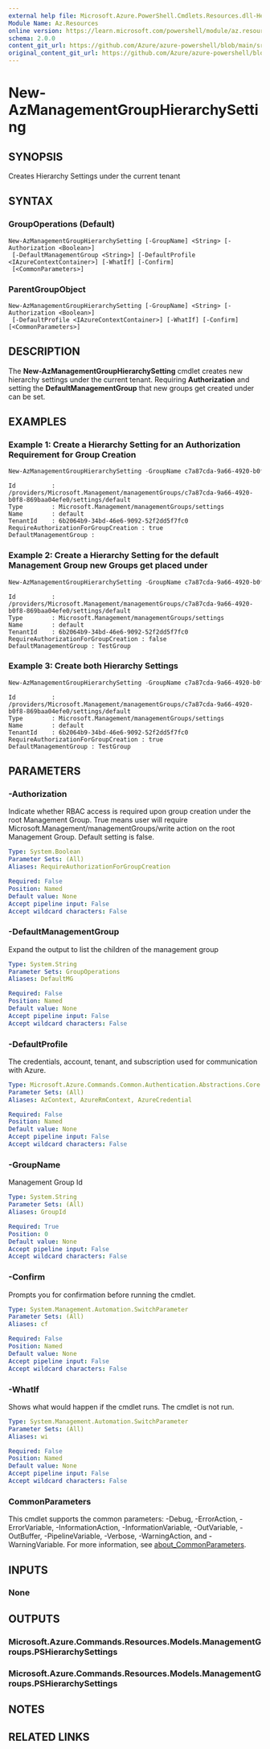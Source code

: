 ```yaml
---
external help file: Microsoft.Azure.PowerShell.Cmdlets.Resources.dll-Help.xml
Module Name: Az.Resources
online version: https://learn.microsoft.com/powershell/module/az.resources/get-azmanagementgroup/
schema: 2.0.0
content_git_url: https://github.com/Azure/azure-powershell/blob/main/src/Resources/Resources/help/New-AzManagementGroupHierarchySetting.md
original_content_git_url: https://github.com/Azure/azure-powershell/blob/main/src/Resources/Resources/help/New-AzManagementGroupHierarchySetting.md
---
```


# New-AzManagementGroupHierarchySetting

## SYNOPSIS
Creates Hierarchy Settings under the current tenant

## SYNTAX

### GroupOperations (Default)
```
New-AzManagementGroupHierarchySetting [-GroupName] <String> [-Authorization <Boolean>]
 [-DefaultManagementGroup <String>] [-DefaultProfile <IAzureContextContainer>] [-WhatIf] [-Confirm]
 [<CommonParameters>]
```

### ParentGroupObject
```
New-AzManagementGroupHierarchySetting [-GroupName] <String> [-Authorization <Boolean>]
 [-DefaultProfile <IAzureContextContainer>] [-WhatIf] [-Confirm] [<CommonParameters>]
```

## DESCRIPTION
The **New-AzManagementGroupHierarchySetting** cmdlet creates new hierarchy settings under the current tenant. Requiring **Authorization** and setting the **DefaultManagementGroup** that new groups get created under can be set.

## EXAMPLES

### Example 1: Create a Hierarchy Setting for an Authorization Requirement for Group Creation
```powershell
New-AzManagementGroupHierarchySetting -GroupName c7a87cda-9a66-4920-b0f8-869baa04efe0 -Authorization True
```

```output
Id          : /providers/Microsoft.Management/managementGroups/c7a87cda-9a66-4920-b0f8-869baa04efe0/settings/default
Type        : Microsoft.Management/managementGroups/settings
Name        : default
TenantId    : 6b2064b9-34bd-46e6-9092-52f2dd5f7fc0
RequireAuthorizationForGroupCreation : true
DefaultManagementGroup :
```

### Example 2: Create a Hierarchy Setting for the default Management Group new Groups get placed under
```powershell
New-AzManagementGroupHierarchySetting -GroupName c7a87cda-9a66-4920-b0f8-869baa04efe0 -DefaultManagementGroup TestGroup
```

```output
Id          : /providers/Microsoft.Management/managementGroups/c7a87cda-9a66-4920-b0f8-869baa04efe0/settings/default
Type        : Microsoft.Management/managementGroups/settings
Name        : default
TenantId    : 6b2064b9-34bd-46e6-9092-52f2dd5f7fc0
RequireAuthorizationForGroupCreation : false
DefaultManagementGroup : TestGroup
```

### Example 3: Create both Hierarchy Settings
```powershell
New-AzManagementGroupHierarchySetting -GroupName c7a87cda-9a66-4920-b0f8-869baa04efe0 -Authorization True -DefaultManagementGroup TestGroup
```

```output
Id          : /providers/Microsoft.Management/managementGroups/c7a87cda-9a66-4920-b0f8-869baa04efe0/settings/default
Type        : Microsoft.Management/managementGroups/settings
Name        : default
TenantId    : 6b2064b9-34bd-46e6-9092-52f2dd5f7fc0
RequireAuthorizationForGroupCreation : true
DefaultManagementGroup : TestGroup
```

## PARAMETERS

### -Authorization
Indicate whether RBAC access is required upon group creation under the root Management Group. True means user will require Microsoft.Management/managementGroups/write action on the root Management Group. Default setting is false.

```yaml
Type: System.Boolean
Parameter Sets: (All)
Aliases: RequireAuthorizationForGroupCreation

Required: False
Position: Named
Default value: None
Accept pipeline input: False
Accept wildcard characters: False
```

### -DefaultManagementGroup
Expand the output to list the children of the management group

```yaml
Type: System.String
Parameter Sets: GroupOperations
Aliases: DefaultMG

Required: False
Position: Named
Default value: None
Accept pipeline input: False
Accept wildcard characters: False
```

### -DefaultProfile
The credentials, account, tenant, and subscription used for communication with Azure.

```yaml
Type: Microsoft.Azure.Commands.Common.Authentication.Abstractions.Core.IAzureContextContainer
Parameter Sets: (All)
Aliases: AzContext, AzureRmContext, AzureCredential

Required: False
Position: Named
Default value: None
Accept pipeline input: False
Accept wildcard characters: False
```

### -GroupName
Management Group Id

```yaml
Type: System.String
Parameter Sets: (All)
Aliases: GroupId

Required: True
Position: 0
Default value: None
Accept pipeline input: False
Accept wildcard characters: False
```

### -Confirm
Prompts you for confirmation before running the cmdlet.

```yaml
Type: System.Management.Automation.SwitchParameter
Parameter Sets: (All)
Aliases: cf

Required: False
Position: Named
Default value: None
Accept pipeline input: False
Accept wildcard characters: False
```

### -WhatIf
Shows what would happen if the cmdlet runs. The cmdlet is not run.

```yaml
Type: System.Management.Automation.SwitchParameter
Parameter Sets: (All)
Aliases: wi

Required: False
Position: Named
Default value: None
Accept pipeline input: False
Accept wildcard characters: False
```

### CommonParameters
This cmdlet supports the common parameters: -Debug, -ErrorAction, -ErrorVariable, -InformationAction, -InformationVariable, -OutVariable, -OutBuffer, -PipelineVariable, -Verbose, -WarningAction, and -WarningVariable. For more information, see [about_CommonParameters](http://go.microsoft.com/fwlink/?LinkID=113216).

## INPUTS

### None

## OUTPUTS

### Microsoft.Azure.Commands.Resources.Models.ManagementGroups.PSHierarchySettings

### Microsoft.Azure.Commands.Resources.Models.ManagementGroups.PSHierarchySettings

## NOTES

## RELATED LINKS
